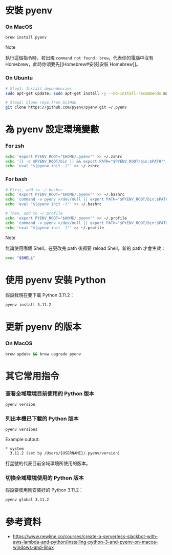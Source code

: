 # 安裝 pyenv

### On MacOS

```bash
brew install pyenv
```

>[!Note]
>執行這個指令時，若出現 `command not found: brew`，代表你的電腦中沒有 Homebrew，此時你須要先[[Homebrew#安裝|安裝 Homebrew]]。

### On Ubuntu

```bash
# Step1: Install dependencies
sudo apt-get update; sudo apt-get install -y --no-install-recommends make build-essential libssl-dev zlib1g-dev libbz2-dev libreadline-dev libsqlite3-dev wget curl llvm libncurses5-dev xz-utils tk-dev libxml2-dev libxmlsec1-dev libffi-dev liblzma-dev

# Step2: Clone repo from GitHub
git clone https://github.com/pyenv/pyenv.git ~/.pyenv
```

# 為 pyenv 設定環境變數

### For zsh

```zsh
echo 'export PYENV_ROOT="$HOME/.pyenv"' >> ~/.zshrc
echo '[[ -d $PYENV_ROOT/bin ]] && export PATH="$PYENV_ROOT/bin:$PATH"' >> ~/.zshrc
echo 'eval "$(pyenv init -)"' >> ~/.zshrc
```

### For bash

```bash
# First, add to ~/.bashrc
echo 'export PYENV_ROOT="$HOME/.pyenv"' >> ~/.bashrc
echo 'command -v pyenv >/dev/null || export PATH="$PYENV_ROOT/bin:$PATH"' >> ~/.bashrc
echo 'eval "$(pyenv init -)"' >> ~/.bashrc

# Then, add to ~/.profile
echo 'export PYENV_ROOT="$HOME/.pyenv"' >> ~/.profile
echo 'command -v pyenv >/dev/null || export PATH="$PYENV_ROOT/bin:$PATH"' >> ~/.profile
echo 'eval "$(pyenv init -)"' >> ~/.profile
```

>[!Note]
>無論使用哪個 Shell，在更改完 path 後都要 reload Shell，新的 path 才會生效：
>
>```bash
>exec "$SHELL"
>```

# 使用 pyenv 安裝 Python

假設我現在要下載 Python 3.11.2：

```bash
pyenv install 3.11.2
```

# 更新 pyenv 的版本

### On MacOS

```bash
brew update && brew upgrade pyenv
```

# 其它常用指令

### 查看全域環境目前使用的 Python 版本

```bash
pyenv version
```

### 列出本機已下載的 Python 版本

```bash
pyenv versions
```

Example output:

```plaintext
* system
  3.11.2 (set by /Users/{USERNAME}/.pyenv/version)
```

打星號的代表目前全域環境所使用的版本。

### 切換全域環境使用的 Python 版本

假設要使用剛安裝好的 Python 3.11.2：

```bash
pyenv global 3.11.2
```

# 參考資料

- <https://www.newline.co/courses/create-a-serverless-slackbot-with-aws-lambda-and-python/installing-python-3-and-pyenv-on-macos-windows-and-linux>
